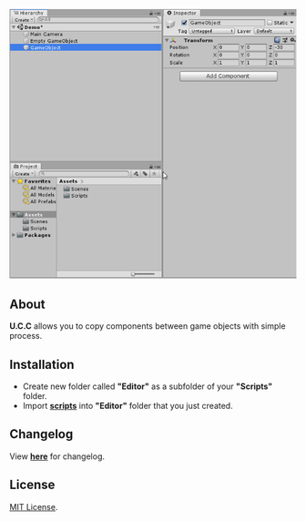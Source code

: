 <p align="center">
  <a href="#"><img src="https://github.com/iozsaygi/unity-component-copier/blob/master/media/usage-1.1.gif"/></a>
</p>

## About
**U.C.C** allows you to copy components between game objects with simple process.

## Installation
* Create new folder called **"Editor"** as a subfolder of your **"Scripts"** folder.
* Import **[scripts](https://github.com/iozsaygi/unity-component-copier/tree/master/unity-component-copier/Assets/Scripts/Editor/UCC)** into **"Editor"** folder that you just created.

## Changelog
View **[here](https://github.com/iozsaygi/unity-component-copier/blob/master/CHANGELOG.md)** for changelog.

## License
[MIT License](https://github.com/iozsaygi/unity-component-copier/blob/master/LICENSE).
